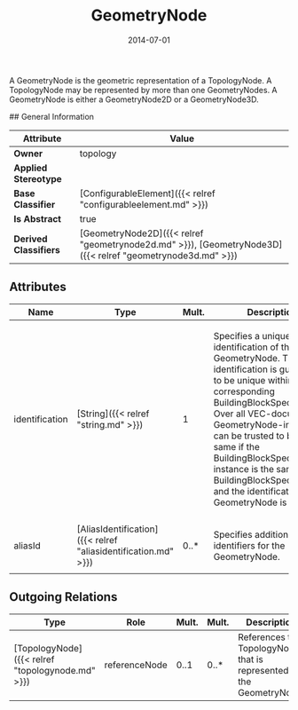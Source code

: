 ﻿---
title: GeometryNode
toc: false
type: specs
date: "2014-07-01"
draft: false
specification: VEC
version: 1.1.1
documentType: "Recommendation"
elementType: Class
classes:
  - GeometryNode
menu_name: vec-1.1.1
---
<p> A GeometryNode is the geometric representation of a TopologyNode. A TopologyNode may be represented by more than one GeometryNodes. A GeometryNode is either a GeometryNode2D or a GeometryNode3D.      </p>
## General Information

| Attribute               | Value |
|-------------------------|-------|
| **Owner**               | topology |
| **Applied Stereotype**  |   |
| **Base Classifier**     | [ConfigurableElement]({{< relref "configurableelement.md" >}})<br/>  |
| **Is Abstract**         | true |
| **Derived Classifiers** | [GeometryNode2D]({{< relref "geometrynode2d.md" >}}), [GeometryNode3D]({{< relref "geometrynode3d.md" >}}) |

## Attributes
|  Name  |  Type  |  Mult.  |  Description  |  Owning Classifier  |
|--------|--------|---------|---------------|--------------|
|identification | [String]({{< relref "string.md" >}}) | 1 | <p> Specifies a unique identification of the GeometryNode. The identification is guaranteed to be unique within the corresponding BuildingBlockSpecification. Over all VEC-documents a GeometryNode-instance can be trusted to be the same if the BuildingBlockSpecification-instance is the same (see BuildingBlockSpecification) and the identification of the GeometryNode is the same.      </p> | [GeometryNode]({{< relref "geometrynode.md" >}}) |
|aliasId | [AliasIdentification]({{< relref "aliasidentification.md" >}}) | 0..* | <p> Specifies additional identifiers for the GeometryNode.      </p> | [GeometryNode]({{< relref "geometrynode.md" >}}) |

## Outgoing Relations
|    Type  |   Role   |   Mult.   |   Mult.   |   Description   |
|----------|----------|-----------|-----------|-----------------|
| [TopologyNode]({{< relref "topologynode.md" >}}) | referenceNode | 0..1 | 0..* | References the TopologyNode that is represented by the GeometryNode. |
